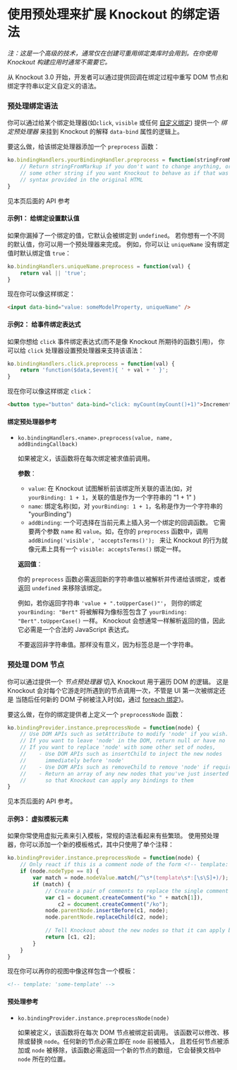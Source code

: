 # 使用预处理来扩展 Knockout 的绑定语法

*注：这是一个高级的技术，通常仅在创建可重用绑定类库时会用到。在你使用 Knockout 构建应用时通常不需要它。*

从 Knockout 3.0 开始，开发者可以通过提供回调在绑定过程中重写 DOM 节点和绑定字符串以定义自定义的语法。

### 预处理绑定语法

你可以通过给某个绑定处理器(如`click`, `visible` 或任何 [自定义绑定](./custom-bindings.md))
提供一个 *绑定预处理器* 来挂到 Knockout 的解释 `data-bind` 属性的逻辑上。

要这么做，给该绑定处理器添加一个 `preprocess` 函数：

```javascript
ko.bindingHandlers.yourBindingHandler.preprocess = function(stringFromMarkup) {
    // Return stringFromMarkup if you don't want to change anything, or return
    // some other string if you want Knockout to behave as if that was the
    // syntax provided in the original HTML
}
```

见本页后面的 API 参考

#### 示例1： 给绑定设置默认值

如果你漏掉了一个绑定的值，它默认会被绑定到 `undefined`。
若你想有一个不同的默认值，你可以用一个预处理器来完成。
例如，你可以让 `uniqueName` 没有绑定值时默认绑定值 `true`：

```javascript
ko.bindingHandlers.uniqueName.preprocess = function(val) {
    return val || 'true';
}
```

现在你可以像这样绑定：

```html
<input data-bind="value: someModelProperty, uniqueName" />
```

#### 示例2： 给事件绑定表达式

如果你想给 `click` 事件绑定表达式(而不是像 Knockout 所期待的函数引用)，
你可以给 `click` 处理器设置预处理器来支持该语法：

```javascript
ko.bindingHandlers.click.preprocess = function(val) {
    return 'function($data,$event){ ' + val + ' }';
}
```

现在你可以像这样绑定 `click`：

```html
<button type="button" data-bind="click: myCount(myCount()+1)">Increment</button>
```

#### 绑定预处理器参考

* `ko.bindingHandlers.<name>.preprocess(value, name, addBindingCallback)`

  如果被定义，该函数将在每次绑定被求值前调用。
  
  **参数**：
  
  * `value`: 在 Knockout 试图解析前该绑定所关联的语法(如，对 `yourBinding: 1 + 1`，关联的值是作为一个字符串的 "1 + 1" )
  * `name`: 绑定名称(如，对 `yourBinding: 1 + 1`，名称是作为一个字符串的 "yourBinding")
  * `addBinding`: 一个可选择在当前元素上插入另一个绑定的回调函数。
它需要两个参数 `name` 和 `value`。如，在你的 `preprocess` 函数中，调用 `addBinding('visible', 'acceptsTerms()'); `
来让 Knockout 的行为就像元素上具有一个 `visible: acceptsTerms()` 绑定一样。

  **返回值**：
  
  你的 `preprocess` 函数必需返回新的字符串值以被解析并传递给该绑定，或者返回 `undefined` 来移除该绑定。
  
  例如，若你返回字符串 `'value + ".toUpperCase()"'`， 则你的绑定 `yourBinding: "Bert"`
将被解释为像标签包含了 `yourBinding: "Bert".toUpperCase()` 一样。
Knockout 会想通常一样解析返回的值，因此它必需是一个合法的 JavaScript 表达式。

  不要返回非字符串值。那样没有意义，因为标签总是一个字符串。
  
### 预处理 DOM 节点

你可以通过提供一个 *节点预处理器* 切入 Knockout 用于遍历 DOM 的逻辑。
这是 Knockout 会对每个它游走时所遇到的节点调用一次，不管是 UI 第一次被绑定还是
当随后任何新的 DOM 子树被注入时(如，通过 [foreach 绑定](./foreach-binding.md))。

要这么做，在你的绑定提供者上定义一个 `preprocessNode` 函数：

```javascript
ko.bindingProvider.instance.preprocessNode = function(node) {
    // Use DOM APIs such as setAttribute to modify 'node' if you wish.
    // If you want to leave 'node' in the DOM, return null or have no 'return' statement.
    // If you want to replace 'node' with some other set of nodes,
    //    - Use DOM APIs such as insertChild to inject the new nodes
    //      immediately before 'node'
    //    - Use DOM APIs such as removeChild to remove 'node' if required
    //    - Return an array of any new nodes that you've just inserted
    //      so that Knockout can apply any bindings to them
}
```

见本页后面的 API 参考。

#### 示例3： 虚拟模板元素

如果你常使用虚拟元素来引入模板，常规的语法看起来有些繁琐。
使用预处理器，你可以添加一个新的模板格式，其中只使用了单个注释：

```javascript
ko.bindingProvider.instance.preprocessNode = function(node) {
    // Only react if this is a comment node of the form <!-- template: ... -->
    if (node.nodeType == 8) {
        var match = node.nodeValue.match(/^\s*(template\s*:[\s\S]+)/);
        if (match) {
            // Create a pair of comments to replace the single comment
            var c1 = document.createComment("ko " + match[1]),
                c2 = document.createComment("/ko");
            node.parentNode.insertBefore(c1, node);
            node.parentNode.replaceChild(c2, node);
 
            // Tell Knockout about the new nodes so that it can apply bindings to them
            return [c1, c2];
        }
    }
}
```

现在你可以再你的视图中像这样包含一个模板：

```html
<!-- template: 'some-template' -->
```

#### 预处理参考

* `ko.bindingProvider.instance.preprocessNode(node)`

  如果被定义，该函数将在每次 DOM 节点被绑定前调用。
该函数可以修改、移除或替换 `node`。任何新的节点必需立即在 `node` 前被插入，
且若任何节点被添加或 `node` 被移除，该函数必需返回一个新的节点的数组，
它会替换文档中 `node` 所在的位置。